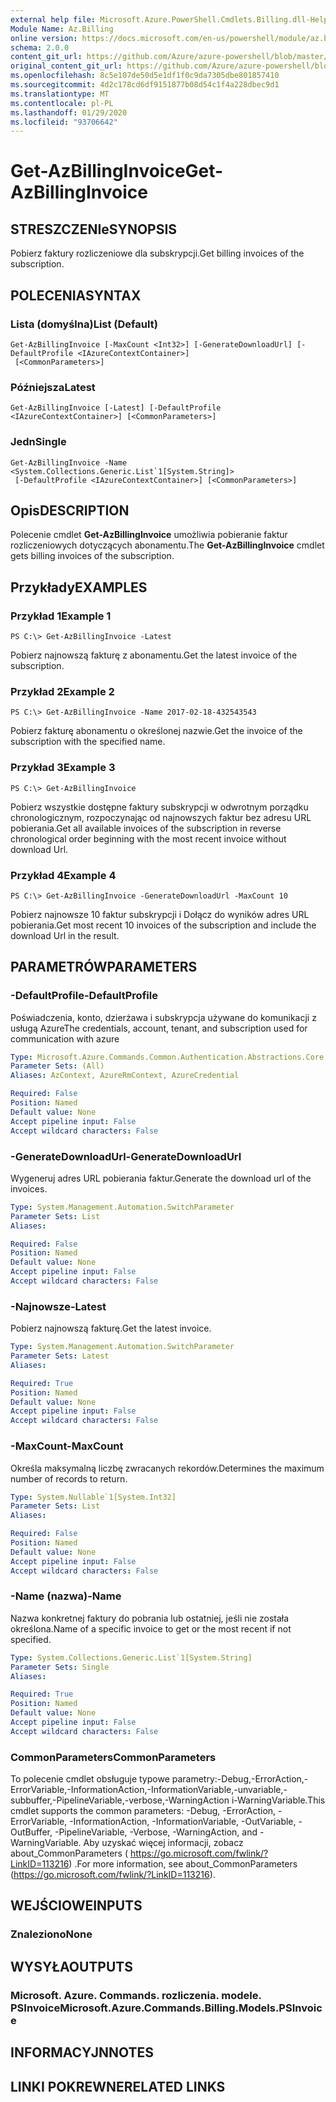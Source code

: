 ```yaml
---
external help file: Microsoft.Azure.PowerShell.Cmdlets.Billing.dll-Help.xml
Module Name: Az.Billing
online version: https://docs.microsoft.com/en-us/powershell/module/az.billing/get-azbillinginvoice
schema: 2.0.0
content_git_url: https://github.com/Azure/azure-powershell/blob/master/src/Billing/Billing/help/Get-AzBillingInvoice.md
original_content_git_url: https://github.com/Azure/azure-powershell/blob/master/src/Billing/Billing/help/Get-AzBillingInvoice.md
ms.openlocfilehash: 8c5e107de50d5e1df1f0c9da7305dbe801857410
ms.sourcegitcommit: 4d2c178cd6df9151877b08d54c1f4a228dbec9d1
ms.translationtype: MT
ms.contentlocale: pl-PL
ms.lasthandoff: 01/29/2020
ms.locfileid: "93706642"
---
```

# <span data-ttu-id="99ead-101">Get-AzBillingInvoice</span><span class="sxs-lookup"><span data-stu-id="99ead-101">Get-AzBillingInvoice</span></span>

## <span data-ttu-id="99ead-102">STRESZCZENIe</span><span class="sxs-lookup"><span data-stu-id="99ead-102">SYNOPSIS</span></span>
<span data-ttu-id="99ead-103">Pobierz faktury rozliczeniowe dla subskrypcji.</span><span class="sxs-lookup"><span data-stu-id="99ead-103">Get billing invoices of the subscription.</span></span>

## <span data-ttu-id="99ead-104">POLECENIA</span><span class="sxs-lookup"><span data-stu-id="99ead-104">SYNTAX</span></span>

### <span data-ttu-id="99ead-105">Lista (domyślna)</span><span class="sxs-lookup"><span data-stu-id="99ead-105">List (Default)</span></span>
```
Get-AzBillingInvoice [-MaxCount <Int32>] [-GenerateDownloadUrl] [-DefaultProfile <IAzureContextContainer>]
 [<CommonParameters>]
```

### <span data-ttu-id="99ead-106">Późniejsza</span><span class="sxs-lookup"><span data-stu-id="99ead-106">Latest</span></span>
```
Get-AzBillingInvoice [-Latest] [-DefaultProfile <IAzureContextContainer>] [<CommonParameters>]
```

### <span data-ttu-id="99ead-107">Jedn</span><span class="sxs-lookup"><span data-stu-id="99ead-107">Single</span></span>
```
Get-AzBillingInvoice -Name <System.Collections.Generic.List`1[System.String]>
 [-DefaultProfile <IAzureContextContainer>] [<CommonParameters>]
```

## <span data-ttu-id="99ead-108">Opis</span><span class="sxs-lookup"><span data-stu-id="99ead-108">DESCRIPTION</span></span>
<span data-ttu-id="99ead-109">Polecenie cmdlet **Get-AzBillingInvoice** umożliwia pobieranie faktur rozliczeniowych dotyczących abonamentu.</span><span class="sxs-lookup"><span data-stu-id="99ead-109">The **Get-AzBillingInvoice** cmdlet gets billing invoices of the subscription.</span></span> 

## <span data-ttu-id="99ead-110">Przykłady</span><span class="sxs-lookup"><span data-stu-id="99ead-110">EXAMPLES</span></span>

### <span data-ttu-id="99ead-111">Przykład 1</span><span class="sxs-lookup"><span data-stu-id="99ead-111">Example 1</span></span>
```
PS C:\> Get-AzBillingInvoice -Latest
```

<span data-ttu-id="99ead-112">Pobierz najnowszą fakturę z abonamentu.</span><span class="sxs-lookup"><span data-stu-id="99ead-112">Get the latest invoice of the subscription.</span></span>

### <span data-ttu-id="99ead-113">Przykład 2</span><span class="sxs-lookup"><span data-stu-id="99ead-113">Example 2</span></span>
```
PS C:\> Get-AzBillingInvoice -Name 2017-02-18-432543543
```

<span data-ttu-id="99ead-114">Pobierz fakturę abonamentu o określonej nazwie.</span><span class="sxs-lookup"><span data-stu-id="99ead-114">Get the invoice of the subscription with the specified name.</span></span>

### <span data-ttu-id="99ead-115">Przykład 3</span><span class="sxs-lookup"><span data-stu-id="99ead-115">Example 3</span></span>
```
PS C:\> Get-AzBillingInvoice
```

<span data-ttu-id="99ead-116">Pobierz wszystkie dostępne faktury subskrypcji w odwrotnym porządku chronologicznym, rozpoczynając od najnowszych faktur bez adresu URL pobierania.</span><span class="sxs-lookup"><span data-stu-id="99ead-116">Get all available invoices of the subscription in reverse chronological order beginning with the most recent invoice without download Url.</span></span> 

### <span data-ttu-id="99ead-117">Przykład 4</span><span class="sxs-lookup"><span data-stu-id="99ead-117">Example 4</span></span>
```
PS C:\> Get-AzBillingInvoice -GenerateDownloadUrl -MaxCount 10
```

<span data-ttu-id="99ead-118">Pobierz najnowsze 10 faktur subskrypcji i Dołącz do wyników adres URL pobierania.</span><span class="sxs-lookup"><span data-stu-id="99ead-118">Get most recent 10 invoices of the subscription and include the download Url in the result.</span></span>

## <span data-ttu-id="99ead-119">PARAMETRÓW</span><span class="sxs-lookup"><span data-stu-id="99ead-119">PARAMETERS</span></span>

### <span data-ttu-id="99ead-120">-DefaultProfile</span><span class="sxs-lookup"><span data-stu-id="99ead-120">-DefaultProfile</span></span>
<span data-ttu-id="99ead-121">Poświadczenia, konto, dzierżawa i subskrypcja używane do komunikacji z usługą Azure</span><span class="sxs-lookup"><span data-stu-id="99ead-121">The credentials, account, tenant, and subscription used for communication with azure</span></span>

```yaml
Type: Microsoft.Azure.Commands.Common.Authentication.Abstractions.Core.IAzureContextContainer
Parameter Sets: (All)
Aliases: AzContext, AzureRmContext, AzureCredential

Required: False
Position: Named
Default value: None
Accept pipeline input: False
Accept wildcard characters: False
```

### <span data-ttu-id="99ead-122">-GenerateDownloadUrl</span><span class="sxs-lookup"><span data-stu-id="99ead-122">-GenerateDownloadUrl</span></span>
<span data-ttu-id="99ead-123">Wygeneruj adres URL pobierania faktur.</span><span class="sxs-lookup"><span data-stu-id="99ead-123">Generate the download url of the invoices.</span></span>

```yaml
Type: System.Management.Automation.SwitchParameter
Parameter Sets: List
Aliases:

Required: False
Position: Named
Default value: None
Accept pipeline input: False
Accept wildcard characters: False
```

### <span data-ttu-id="99ead-124">-Najnowsze</span><span class="sxs-lookup"><span data-stu-id="99ead-124">-Latest</span></span>
<span data-ttu-id="99ead-125">Pobierz najnowszą fakturę.</span><span class="sxs-lookup"><span data-stu-id="99ead-125">Get the latest invoice.</span></span>

```yaml
Type: System.Management.Automation.SwitchParameter
Parameter Sets: Latest
Aliases:

Required: True
Position: Named
Default value: None
Accept pipeline input: False
Accept wildcard characters: False
```

### <span data-ttu-id="99ead-126">-MaxCount</span><span class="sxs-lookup"><span data-stu-id="99ead-126">-MaxCount</span></span>
<span data-ttu-id="99ead-127">Określa maksymalną liczbę zwracanych rekordów.</span><span class="sxs-lookup"><span data-stu-id="99ead-127">Determines the maximum number of records to return.</span></span>

```yaml
Type: System.Nullable`1[System.Int32]
Parameter Sets: List
Aliases:

Required: False
Position: Named
Default value: None
Accept pipeline input: False
Accept wildcard characters: False
```

### <span data-ttu-id="99ead-128">-Name (nazwa)</span><span class="sxs-lookup"><span data-stu-id="99ead-128">-Name</span></span>
<span data-ttu-id="99ead-129">Nazwa konkretnej faktury do pobrania lub ostatniej, jeśli nie została określona.</span><span class="sxs-lookup"><span data-stu-id="99ead-129">Name of a specific invoice to get or the most recent if not specified.</span></span>

```yaml
Type: System.Collections.Generic.List`1[System.String]
Parameter Sets: Single
Aliases:

Required: True
Position: Named
Default value: None
Accept pipeline input: False
Accept wildcard characters: False
```

### <span data-ttu-id="99ead-130">CommonParameters</span><span class="sxs-lookup"><span data-stu-id="99ead-130">CommonParameters</span></span>
<span data-ttu-id="99ead-131">To polecenie cmdlet obsługuje typowe parametry:-Debug,-ErrorAction,-ErrorVariable,-InformationAction,-InformationVariable,-unvariable,-subbuffer,-PipelineVariable,-verbose,-WarningAction i-WarningVariable.</span><span class="sxs-lookup"><span data-stu-id="99ead-131">This cmdlet supports the common parameters: -Debug, -ErrorAction, -ErrorVariable, -InformationAction, -InformationVariable, -OutVariable, -OutBuffer, -PipelineVariable, -Verbose, -WarningAction, and -WarningVariable.</span></span> <span data-ttu-id="99ead-132">Aby uzyskać więcej informacji, zobacz about_CommonParameters ( https://go.microsoft.com/fwlink/?LinkID=113216) .</span><span class="sxs-lookup"><span data-stu-id="99ead-132">For more information, see about_CommonParameters (https://go.microsoft.com/fwlink/?LinkID=113216).</span></span>

## <span data-ttu-id="99ead-133">WEJŚCIOWE</span><span class="sxs-lookup"><span data-stu-id="99ead-133">INPUTS</span></span>

### <span data-ttu-id="99ead-134">Znaleziono</span><span class="sxs-lookup"><span data-stu-id="99ead-134">None</span></span>

## <span data-ttu-id="99ead-135">WYSYŁA</span><span class="sxs-lookup"><span data-stu-id="99ead-135">OUTPUTS</span></span>

### <span data-ttu-id="99ead-136">Microsoft. Azure. Commands. rozliczenia. modele. PSInvoice</span><span class="sxs-lookup"><span data-stu-id="99ead-136">Microsoft.Azure.Commands.Billing.Models.PSInvoice</span></span>

## <span data-ttu-id="99ead-137">INFORMACYJN</span><span class="sxs-lookup"><span data-stu-id="99ead-137">NOTES</span></span>

## <span data-ttu-id="99ead-138">LINKI POKREWNE</span><span class="sxs-lookup"><span data-stu-id="99ead-138">RELATED LINKS</span></span>
